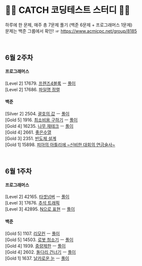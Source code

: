 # 👩‍💻 CATCH 코딩테스트 스터디 👨‍💻
하루에 한 문제, 매주 총 7문제 풀기 (백준 6문제 + 프로그래머스 1문제)<br>
문제는 백준 그룹에서 확인! ☞ https://www.acmicpc.net/group/8185

<br>

## 6월 2주차
#### 프로그래머스
[Level 2] 17679. [프렌즈4블록](https://programmers.co.kr/learn/courses/30/lessons/17679) ㅡ [풀이](June%202nd/P17679.cpp)<br>
[Level 2] 17686. [파일명 정렬](https://programmers.co.kr/learn/courses/30/lessons/17686)
#### 백준
[Silver 2] 2504. [괄호의 값](https://www.acmicpc.net/problem/2504) ㅡ [풀이](June%202nd/B2504.cpp)<br>
[Gold 5] 1916. [최소비용 구하기](https://www.acmicpc.net/problem/1916) ㅡ [풀이](June%202nd/B1916.cpp)<br>
[Gold 4] 16235. [나무 재테크](https://www.acmicpc.net/problem/16235) ㅡ [풀이](June%202nd/B16235.cpp)<br>
[Gold 4] 2661. [좋은수열](https://www.acmicpc.net/problem/2661)<br>
[Gold 3] 2351. [반도체 설계](https://www.acmicpc.net/problem/2351)<br>
[Gold 1] 15898. [피아의 아틀리에 \~신비한 대회의 연금술사\~](https://www.acmicpc.net/problem/15898)<br>

<br>

## 6월 1주차
#### 프로그래머스
[Level 2] 42165. [타겟넘버](https://programmers.co.kr/learn/courses/30/lessons/43165) ㅡ [풀이](June%201st/P43165.cpp)<br>
[Level 3] 17676. [추석 트래픽](https://programmers.co.kr/learn/courses/30/lessons/17676)<br>
[Level 3] 42895. [N으로 표현](https://programmers.co.kr/learn/courses/30/lessons/42895) ㅡ [풀이](June%201st/P42895.cpp)<br>

#### 백준
[Gold 5] 1107. [리모컨](https://www.acmicpc.net/problem/1107) ㅡ [풀이](June%201st/B1107.cpp)<br>
[Gold 5] 14503. [로봇 청소기](https://www.acmicpc.net/problem/14503) ㅡ [풀이](June%201st/B14503.cpp)<br>
[Gold 4] 1939. [중량제한](https://www.acmicpc.net/problem/1939) ㅡ [풀이](June%201st/B1939.cpp)<br>
[Gold 4] 2602. [돌다리 건너기](https://www.acmicpc.net/problem/2602) ㅡ [풀이](June%201st/B2602.cpp)<br>
[Gold 1] 1637. [날카로운 눈](https://www.acmicpc.net/problem/1637) ㅡ [풀이](June%201st/B1637.cpp)<br>
